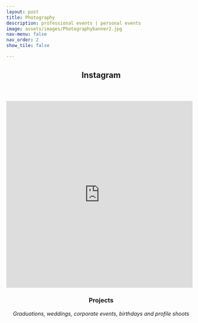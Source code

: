 ```yaml
---
layout: post
title: Photography
description: professional events | personal events
image: assets/images/Photographybanner2.jpg
nav-menu: false
nav_order: 2
show_tile: false

---
```


<!-- One -->
<section id="one">
	<div class="inner">
		<header class="major">
			<h1>Instagram</h1>
        </header>

<!-- SnapWidget -->
<iframe src="https://snapwidget.com/embed/633817" class="snapwidget-widget" allowtransparency="true" frameborder="0" scrolling="no" style="border:none; overflow:hidden;  width:495px; height:495px"></iframe>

<!-- Two -->
<section id="two">
	<div class="inner">
		<header class="major">
			<h1>Projects</h1>
        <p><i>Graduations, weddings, corporate events, birthdays and profile shoots</i></p>
    	</header>

<div class="box alt">
	<div class="row 25% uniform">
		<div class="4u"><span class="image fit"><img src="assets/images/Grad1-3.jpg" alt="" /></span></div>
		<div class="4u"><span class="image fit"><img src="assets/images/Grad1-1.jpg" alt="" /></span></div>
		<div class="4u$"><span class="image fit"><img src="assets/images/Grad1-2.jpg" alt="" /></span></div>
		<!-- Break -->
		<div class="4u"><span class="image fit"><img src="assets/images/Grad2-1.jpg" alt="" /></span></div>
		<div class="4u"><span class="image fit"><img src="assets/images/Grad2-2.jpg" alt="" /></span></div>
		<div class="4u$"><span class="image fit"><img src="assets/images/Grad2-3.jpg" alt="" /></span></div>
		<!-- Break -->
		<div class="4u"><span class="image fit"><img src="assets/images/Wed1-1.jpg" alt="" /></span></div>
		<div class="4u"><span class="image fit"><img src="assets/images/Wed1-2.jpg" alt="" /></span></div>
		<div class="4u$"><span class="image fit"><img src="assets/images/Wed1-3.jpg" alt="" /></span></div>
		<!-- Break -->
		<div class="4u"><span class="image fit"><img src="assets/images/Wed2-1.jpg" alt="" /></span></div>
		<div class="4u"><span class="image fit"><img src="assets/images/Wed2-2.jpg" alt="" /></span></div>
		<div class="4u$"><span class="image fit"><img src="assets/images/Wed2-3.jpg" alt="" /></span></div>
        <!-- Break -->
		<div class="4u"><span class="image fit"><img src="assets/images/Wed4-1.jpg" alt="" /></span></div>
		<div class="4u"><span class="image fit"><img src="assets/images/Wed4-2.jpg" alt="" /></span></div>
		<div class="4u$"><span class="image fit"><img src="assets/images/Wed4-4.jpg" alt="" /></span></div>
        <!-- Break -->
		<div class="4u"><span class="image fit"><img src="assets/images/Wed5-1.jpg" alt="" /></span></div>
		<div class="4u"><span class="image fit"><img src="assets/images/Wed5-2.jpg" alt="" /></span></div>
		<div class="4u$"><span class="image fit"><img src="assets/images/Wed5-3.jpg" alt="" /></span></div>
        <!-- Break -->
		<div class="4u"><span class="image fit"><img src="assets/images/Birthday1-2.jpg" alt="" /></span></div>
		<div class="4u"><span class="image fit"><img src="assets/images/Birthday2-1.jpg" alt="" /></span></div>
		<div class="4u$"><span class="image fit"><img src="assets/images/Birthday1-3.jpg" alt="" /></span></div>
		<!-- Break -->
		<div class="4u"><span class="image fit"><img src="assets/images/Birthday3-1.jpg" alt="" /></span></div>
		<div class="4u"><span class="image fit"><img src="assets/images/Birthday3-3.jpg" alt="" /></span></div>
		<div class="4u$"><span class="image fit"><img src="assets/images/Birthday3-2.jpg" alt="" /></span></div>
		<!-- Break -->
		<div class="4u"><span class="image fit"><img src="assets/images/OCF4-1.jpg" alt="" /></span></div>
		<div class="4u"><span class="image fit"><img src="assets/images/OCF4-2.jpg" alt="" /></span></div>
		<div class="4u$"><span class="image fit"><img src="assets/images/OCF4-3.jpg" alt="" /></span></div>
		<!-- Break -->
		<div class="4u"><span class="image fit"><img src="assets/images/OCF6-3.jpg" alt="" /></span></div>
		<div class="4u"><span class="image fit"><img src="assets/images/OCF6-2.jpg" alt="" /></span></div>
		<div class="4u$"><span class="image fit"><img src="assets/images/OCF6-4.jpg" alt="" /></span></div>
		<!-- Break -->
		<div class="4u"><span class="image fit"><img src="assets/images/Formal7-4.jpg" alt="" /></span></div>
		<div class="4u"><span class="image fit"><img src="assets/images/Formal7-2.jpg" alt="" /></span></div>
		<div class="4u$"><span class="image fit"><img src="assets/images/Formal7-3.jpg" alt="" /></span></div>
		<!-- Break -->
		<div class="4u"><span class="image fit"><img src="assets/images/Formal8-1.jpg" alt="" /></span></div>
		<div class="4u"><span class="image fit"><img src="assets/images/Formal8-2.jpg" alt="" /></span></div>
		<div class="4u$"><span class="image fit"><img src="assets/images/Formal8-3.jpg" alt="" /></span></div>
		<!-- Break -->
		<div class="4u"><span class="image fit"><img src="assets/images/Cellretreat9-1.jpg" alt="" /></span></div>
		<div class="4u"><span class="image fit"><img src="assets/images/Cellretreat9-2.jpg" alt="" /></span></div>
		<div class="4u$"><span class="image fit"><img src="assets/images/Cellretreat9-3.jpg" alt="" /></span></div>
		<!-- Break -->
		<div class="4u"><span class="image fit"><img src="assets/images/Nat10-1.jpg" alt="" /></span></div>
		<div class="4u"><span class="image fit"><img src="assets/images/Nat10-2.jpg" alt="" /></span></div>
		<div class="4u$"><span class="image fit"><img src="assets/images/Nat10-3.jpg" alt="" /></span></div>
        <!-- Break -->
		<div class="4u"><span class="image fit"><img src="assets/images/Stef11-1.jpg" alt="" /></span></div>
		<div class="4u"><span class="image fit"><img src="assets/images/Stef11-2a.jpg" alt="" /></span></div>
		<div class="4u$"><span class="image fit"><img src="assets/images/Stef11-3.jpg" alt="" /></span></div>
        <!-- Break -->
		<div class="4u"><span class="image fit"><img src="assets/images/NPTrip12-1.jpg" alt="" /></span></div>
		<div class="4u"><span class="image fit"><img src="assets/images/NPTrip12-2.jpg" alt="" /></span></div>
		<div class="4u$"><span class="image fit"><img src="assets/images/NPTrip12-3.jpg" alt="" /></span></div>
	</div>